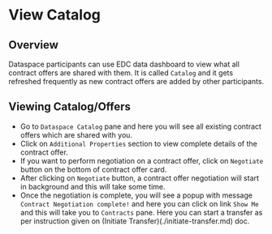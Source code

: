 # View Catalog

## Overview

Dataspace participants can use EDC data dashboard to view what all contract offers are shared with them. It is called `Catalog` and it gets refreshed frequently as new contract offers are added by other participants.

## Viewing Catalog/Offers

* Go to `Dataspace Catalog` pane and here you will see all existing contract offers which are shared with you.
* Click on `Additional Properties` section to view complete details of the contract offer.
* If you want to perform negotiation on a contract offer, click on `Negotiate` button on the bottom of contract offer card.
* After clicking on `Negotiate` button, a contract offer negotiation will start in background and this will take some time.
* Once the negotiation is complete, you will see a popup with message `Contract Negotiation complete!` and here you can click on link `Show Me` and this will take you to `Contracts` pane. Here you can start a transfer as per instruction given on (Initiate Transfer)(./initiate-transfer.md) doc.
